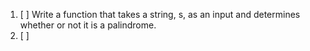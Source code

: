1. [ ] Write a function that takes a string, s, as an input and determines whether or not it is a palindrome.
2. [ ] 
